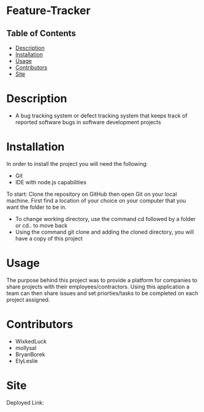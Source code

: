 # Feature-Tracker

## Table of Contents
* [Description](#description)
* [Installation](#installation)
* [Usage](#usage)
 * [Contributors](#contributors)
 * [Site](#site)

# Description
- A bug tracking system or defect tracking system that keeps track of reported software bugs in software development projects


# Installation
In order to install the project you will need the following: 
- Git
- IDE with node.js capabilities 

To start: 
Clone the repository on GitHub then open Git on your local machine. First find a location of your choice on your computer that you want the folder to be in.
- To change working directory, use the command cd followed by a folder or cd.. to move back  
- Using the command git clone and adding the cloned directory, you will have a copy of this project


# Usage 
The purpose behind this project was to provide a platform for companies to share projects with their employees/contractors. Using this application a team can then share issues and set priorties/tasks to be completed on each project assigned.   


# Contributors
- WixkedLuck
- mollysal
- BryanBorek
- ElyLeslie


# Site
Deployed Link: 
